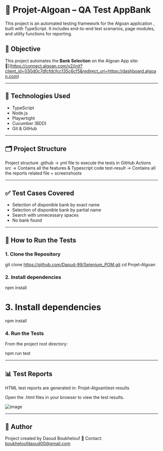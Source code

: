 #  🚀 Projet-Algoan – QA Test AppBank

This project is an automated testing framework for the Algoan application , built with TypeScript. It includes end-to-end test scenarios, page modules, and utility functions for reporting.

## 📌 Objective

This project automates the **Bank Selection** on the Algoan App site:  
🔗[(https://connect.algoan.com/v2/init?client_id=030d0c7dfcfdcfcc135c6cf5&redirect_uri=https://dashboard.algoan.com)

---

## 🧰 Technologies Used

- TypeScript
- Node.js 
- Playwrtight 
- Cucumber (BDD)
- Git & GitHub

---

## 🗂️ Project Structure

Project structure
.github -> yml file to execute the tests in GitHub Actions
src -> Contains all the features & Typescript code
test-result -> Contains all the reports related file + screenshoots


---

## ✅ Test Cases Covered

- Selection of disponible bank by exact name
- Selection of disponible bank by partial name 
- Search with unnecessary spaces
- No bank found 

---

## 🚀 How to Run the Tests

### 1. Clone the Repository

git clone https://github.com/Daoud-99/Selenium_POM.git
cd Projet-Algoan

### 2. Install dependencies
npm install

# 3. Install dependencies
npm install

### 4. Run the Tests

From the project root directory:

npm run test

---
## 📊 Test Reports

HTML test reports are generated in: Projet-Algoan\test-results

Open the .html files in your browser to view the test results.

![image](https://github.com/user-attachments/assets/664f952f-a7fa-40d7-9ada-08a89bffadd1)





---
## 🙌 Author
Project created by Daoud Boukhelouf
📧 Contact: boukheloufdaoud00@gmail.com

















